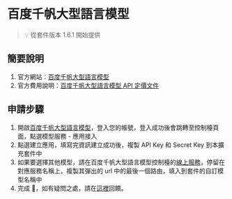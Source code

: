 # 百度千帆大型語言模型

> 💡 從套件版本 1.6.1 開始提供

## 簡要說明

1. 官方網站：[百度千帆大型語言模型](https://cloud.baidu.com/doc/WENXINWORKSHOP/s/Slfmc9dds)
2. 官方費用說明：[百度千帆大型語言模型 API 定價文件](https://cloud.baidu.com/doc/WENXINWORKSHOP/s/hlrk4akp7)

## 申請步驟

1. 開啟[百度千帆大型語言模型](https://console.bce.baidu.com/qianfan/overview)，登入您的帳號，登入成功後會跳轉至控制檯頁面，點選模型服務 - 應用接入
2. 點選建立應用，填寫完資訊建立成功後，複製 API Key 和 Secret Key 到本擴充套件中
3. 如果要選擇其他模型，請在百度千帆大型語言模型控制檯的[線上服務](https://console.bce.baidu.com/qianfan/ais/console/onlineService)，停留在對應服務名稱上，複製其彈出的 url 中的最後一個路由，填入到套件的自訂模型名稱中
4. 完成 🎉，如有疑問之處，請在[這裡](https://github.com/immersive-translate/immersive-translate/issues/137)回饋。
